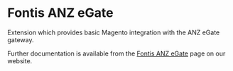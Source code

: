 Fontis ANZ eGate
================

Extension which provides basic Magento integration with the ANZ eGate gateway.

Further documentation is available from the [Fontis ANZ eGate](http://www.fontis.com.au/magento/extension/egate) page on our website.
